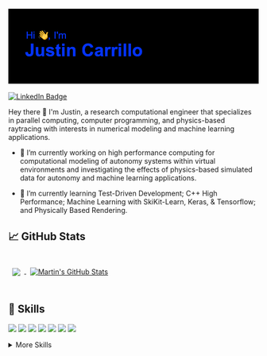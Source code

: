 
[![Justin's GitHub Banner](./assets/GitHubHeader.png)](https://www.linkedin.com/in/jtcarrillo)

[![LinkedIn Badge](https://img.shields.io/badge/LinkedIn-Profile-informational?style=flat&logo=linkedin&logoColor=white&color=0D76A8)](https://www.linkedin.com/in/jtcarrillo)

Hey there 👋
I'm Justin, a research computational engineer that specializes in parallel computing, computer programming, and physics-based raytracing with interests in numerical modeling and machine learning applications. 

- 🔭 I’m currently working on high performance computing for computational modeling of autonomy systems within virtual environments and investigating the effects of physics-based simulated data for autonomy and machine learning applications. 

- 🌱 I’m currently learning Test-Driven Development; C++ High Performance; Machine Learning with SkiKit-Learn, Keras, & Tensorflow; and Physically Based Rendering. 


## &#x1f4c8; GitHub Stats

<br>

<a href="https://github.com/jtcarrillo">
  <img align="center" style="margin:0.5rem" src="https://github-readme-stats.vercel.app/api/top-langs/?username=jtcarrillo&hide=html,css&title_color=ffffff&text_color=c9cacc&icon_color=4AB197&bg_color=1A2B34" />
</a>

<a href="https://github.com/jtcarrillo">
  <img align="center" style="margin:0.5rem" src="https://github-readme-stats.vercel.app/api?username=jtcarrillo&show_icons=true&line_height=27&count_private=true&title_color=ffffff&text_color=c9cacc&icon_color=4AB097&bg_color=1A2B34" alt="Martin's GitHub Stats" />
</a>

<br>
<br>

## 💼 Skills

![](https://img.shields.io/badge/Code-C-informational?style=flat&logo=C&logoColor=white&color=4AB197)
![](https://img.shields.io/badge/Code-C++-informational?style=flat&logo=C++&logoColor=white&color=4AB197)
![](https://img.shields.io/badge/Code-Python-informational?style=flat&logo=python&logoColor=white&color=4AB197)
![](https://img.shields.io/badge/Code-MPI-informational?style=flat&logo=mpi&logoColor=white&color=4AB197)
![](https://img.shields.io/badge/Code-OpenMP-informational?style=flat&logo=openmp&logoColor=white&color=4AB197)
![](https://img.shields.io/badge/Code-POSIX-informational?style=flat&logo=posix&logoColor=white&color=4AB197)
![](https://img.shields.io/badge/Code-CUDA-informational?style=flat&logo=cuda&logoColor=white&color=4AB197)

<details>
<summary>More Skills</summary>
<br>

![](https://img.shields.io/badge/Software-Embree-informational?style=flat&logo=embree&logoColor=white&color=4AB197)
![](https://img.shields.io/badge/Software-PBRT-informational?style=flat&logo=pbrt&logoColor=white&color=4AB197)
![](https://img.shields.io/badge/Software-TensorFlow-informational?style=flat&logo=tensorflow&logoColor=white&color=4AB197)
![](https://img.shields.io/badge/Software-Panda-informational?style=flat&logo=panda&logoColor=white&color=4AB197)
![](https://img.shields.io/badge/Software-Chrono-informational?style=flat&logo=chrono&logoColor=white&color=4AB197)
![](https://img.shields.io/badge/Software-Skikit-informational?style=flat&logo=skitkit&logoColor=white&color=4AB197)
![](https://img.shields.io/badge/Software-NumPy-informational?style=flat&logo=numpy&logoColor=white&color=4AB197)

<br>

![](https://img.shields.io/badge/Tools-Doxygen-informational?style=flat&logo=doxygen&logoColor=white&color=4AB197)
![](https://img.shields.io/badge/Tools-GitHub-informational?style=flat&logo=GitHub&logoColor=white&color=4AB197)
![](https://img.shields.io/badge/Tools-GitLab-informational?style=flat&logo=GitLab&logoColor=white&color=4AB197)
![](https://img.shields.io/badge/Tools-Bitbucket-informational?style=flat&logo=Bitbucket&logoColor=white&color=4AB197)
![](https://img.shields.io/badge/Tools-CMake-informational?style=flat&logo=cmake&logoColor=white&color=4AB197)
![](https://img.shields.io/badge/Tools-Docker-informational?style=flat&logo=docker&logoColor=white&color=4AB197)
![](https://img.shields.io/badge/Tools-GoogleTest-informational?style=flat&logo=googletest&logoColor=white&color=4AB197)

<br>

![](https://img.shields.io/badge/Skills-Algorithms-informational?style=flat&logo=algorithms&logoColor=white&color=4AB197)
![](https://img.shields.io/badge/Skills-Data_Structures-informational?style=flat&logo=data_structures&logoColor=white&color=4AB197)

</details>

<br>

<!--

https://img.shields.io/badge/<LABEL>-<MESSAGE>-<COLOR>

**jtcarrillo/jtcarrillo** is a ✨ _special_ ✨ repository because its `README.md` (this file) appears on your GitHub profile.

-->
